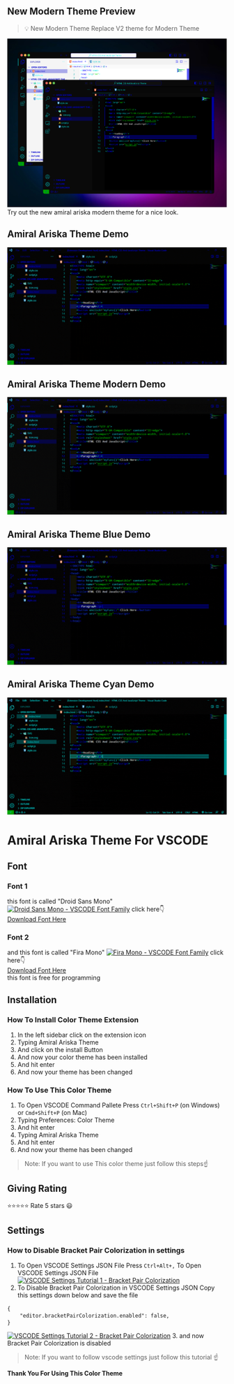 ## New Modern Theme Preview
> 💡 New Modern Theme Replace V2 theme for Modern Theme

[![Amiral Ariska Modern Theme Preview](https://raw.githubusercontent.com/amiralariska/amiral-ariska-vscode-theme/amiral-ariska-theme/images/preview-modern-themes/amiral-ariska-modern-themes.jpg)](https://raw.githubusercontent.com/amiralariska/amiral-ariska-vscode-theme/amiral-ariska-theme/images/preview-modern-themes/amiral-ariska-modern-themes.jpg)
Try out the new amiral ariska modern theme for a nice look.
## Amiral Ariska Theme Demo
[![Amiral Ariska Theme Demo](https://raw.githubusercontent.com/amiralariska/amiral-ariska-vscode-theme/amiral-ariska-theme/images/amiral-ariska-theme-blue-cyan/amiral-ariska-theme-blue-cyan-demo.gif)](https://raw.githubusercontent.com/amiralariska/amiral-ariska-vscode-theme/amiral-ariska-theme/images/amiral-ariska-theme-blue-cyan/amiral-ariska-theme-blue-cyan-demo.gif)
## Amiral Ariska Theme Modern Demo
[![Amiral Ariska Modern Theme Demo](https://raw.githubusercontent.com/amiralariska/amiral-ariska-vscode-theme/amiral-ariska-theme/images/amiral-ariska-theme-modern/amiral-ariska-theme-modern-demo.gif)](https://raw.githubusercontent.com/amiralariska/amiral-ariska-vscode-theme/amiral-ariska-theme/images/amiral-ariska-theme-modern/amiral-ariska-theme-modern-demo.gif)
## Amiral Ariska Theme Blue Demo
[![Amiral Ariska Theme Blue Demo](https://raw.githubusercontent.com/amiralariska/amiral-ariska-vscode-theme/amiral-ariska-theme/images/amiral-ariska-theme-blue/amiral-ariska-theme-blue-demo.gif)](https://raw.githubusercontent.com/amiralariska/amiral-ariska-vscode-theme/amiral-ariska-theme/images/amiral-ariska-theme-blue/amiral-ariska-theme-blue-demo.gif)
## Amiral Ariska Theme Cyan Demo
[![Amiral Ariska Cyan Theme Demo](https://raw.githubusercontent.com/amiralariska/amiral-ariska-vscode-theme/amiral-ariska-theme/images/amiral-ariska-theme-cyan/amiral-ariska-theme-cyan-demo.gif)](https://raw.githubusercontent.com/amiralariska/amiral-ariska-vscode-theme/amiral-ariska-theme/images/amiral-ariska-theme-cyan/amiral-ariska-theme-cyan-demo.gif)
# Amiral Ariska Theme For VSCODE
## Font
### Font 1
this font is called "Droid Sans Mono"
[![Droid Sans Mono - VSCODE Font Family](https://raw.githubusercontent.com/amiralariska/amiral-ariska-vscode-theme/amiral-ariska-theme/images/droid-sans-mono-font.jpg)](https://www.1001fonts.com/droid-sans-mono-font.html)
click here👇<br>
[Download Font Here](https://www.1001fonts.com/download/droid-sans-mono.zip)
### Font 2
and this font is called "Fira Mono"
[![Fira Mono - VSCODE Font Family](https://raw.githubusercontent.com/amiralariska/amiral-ariska-vscode-theme/amiral-ariska-theme/images/fira-mono-font.jpg)](https://fonts.google.com/specimen/Fira+Mono?query=Fira+Mono)
click here👇<br>
[Download Font Here](https://fonts.google.com/download?family=Fira%20Mono)<br>
this font is free for programming

## Installation
### How To Install Color Theme Extension
1. In the left sidebar click on the extension icon
2. Typing Amiral Ariska Theme
3. And click on the install Button
4. And now your color theme has been installed
5. And hit enter
6. And now your theme has been changed

### How To Use This Color Theme
1. To Open VSCODE Command Pallete Press `Ctrl+Shift+P` (on Windows) or `Cmd+Shift+P` (on Mac)
2. Typing Preferences: Color Theme
3. And hit enter
4. Typing Amiral Ariska Theme
5. And hit enter
6. And now your theme has been changed
> Note: If you want to use This color theme just follow this steps☝
## Giving Rating
⭐⭐⭐⭐⭐ Rate 5 stars 😃

## Settings
### How to Disable Bracket Pair Colorization in settings
1. To Open VSCODE Settings JSON File Press `Ctrl+Alt+,` To Open VSCODE Settings JSON File
[![VSCODE Settings Tutorial 1 - Bracket Pair Colorization](https://raw.githubusercontent.com/amiralariska/amiral-ariska-vscode-theme/amiral-ariska-theme/vscode-theme-tutorial/vscode-bracket-pair-colorization-settings-tutorial/vscode-bracket-pair-colorization-settings-tutorial-1.gif)](https://raw.githubusercontent.com/amiralariska/amiral-ariska-vscode-theme/amiral-ariska-theme/vscode-theme-tutorial/vscode-bracket-pair-colorization-settings-tutorial/vscode-bracket-pair-colorization-settings-tutorial-1.gif)
2. To Disable Bracket Pair Colorization in VSCODE Settings JSON Copy this settings down below and save the file
```jsonc
{
    "editor.bracketPairColorization.enabled": false,
}
```
[![VSCODE Settings Tutorial 2 - Bracket Pair Colorization](https://raw.githubusercontent.com/amiralariska/amiral-ariska-vscode-theme/amiral-ariska-theme/vscode-theme-tutorial/vscode-bracket-pair-colorization-settings-tutorial/vscode-bracket-pair-colorization-settings-tutorial-2.gif)](https://raw.githubusercontent.com/amiralariska/amiral-ariska-vscode-theme/amiral-ariska-theme/vscode-theme-tutorial/vscode-bracket-pair-colorization-settings-tutorial/vscode-bracket-pair-colorization-settings-tutorial-2.gif)
3. and now Bracket Pair Colorization is disabled
> Note: If you want to follow vscode settings just follow this tutorial ☝

**Thank You For Using This Color Theme**